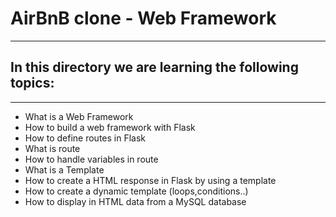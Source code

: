 # AirBnB clone - Web Framework

---
## In this directory we are learning the following topics:
---

- What is a Web Framework
- How to build a web framework with Flask
- How to define routes in Flask
- What is route
- How to handle variables in route
- What is a Template
- How to create a HTML response in Flask by using a template
- How to create a dynamic template (loops,conditions..)
- How to display in HTML data from a MySQL database
